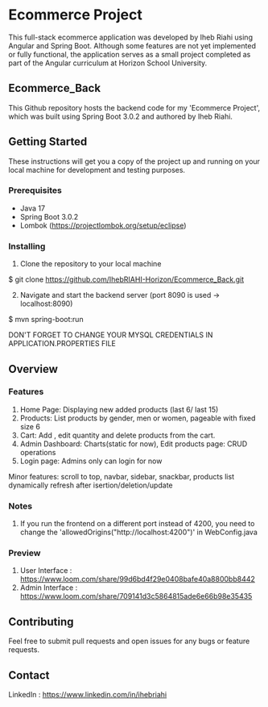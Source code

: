 # Ecommerce Project

This full-stack ecommerce application was developed by Iheb Riahi using Angular and Spring Boot.
Although some features are not yet implemented or fully functional, the application serves as a small project completed as part of the Angular curriculum at Horizon School University.

## Ecommerce_Back
This Github repository hosts the backend code for my 'Ecommerce Project', which was built using Spring Boot 3.0.2 and authored by Iheb Riahi.

## Getting Started

These instructions will get you a copy of the project up and running on your local machine for development and testing purposes.

### Prerequisites

- Java 17
- Spring Boot 3.0.2
- Lombok  (https://projectlombok.org/setup/eclipse)

### Installing

1. Clone the repository to your local machine

$ git clone https://github.com/IhebRIAHI-Horizon/Ecommerce_Back.git

2. Navigate and start the backend server (port 8090 is used -> localhost:8090)

$ mvn spring-boot:run

DON'T FORGET TO CHANGE YOUR MYSQL CREDENTIALS IN APPLICATION.PROPERTIES FILE

## Overview

### Features

1. Home Page: Displaying new added products (last 6/ last 15)
2. Products: List products by gender, men or women, pageable with fixed size 6
3. Cart: Add , edit quantity and delete products from the cart.
4. Admin Dashboard: Charts(static for now), Edit products page: CRUD operations
5. Login page: Admins only can login for now

Minor features: scroll to top, navbar, sidebar, snackbar, products list dynamically refresh after isertion/deletion/update

### Notes

1. If you run the frontend on a different port instead of 4200, you need to change the 'allowedOrigins("http://localhost:4200")' in WebConfig.java

### Preview

1. User Interface : https://www.loom.com/share/99d6bd4f29e0408bafe40a8800bb8442
2. Admin Interface : https://www.loom.com/share/709141d3c5864815ade6e66b98e35435

## Contributing

Feel free to submit pull requests and open issues for any bugs or feature requests.

## Contact

LinkedIn : https://www.linkedin.com/in/ihebriahi
